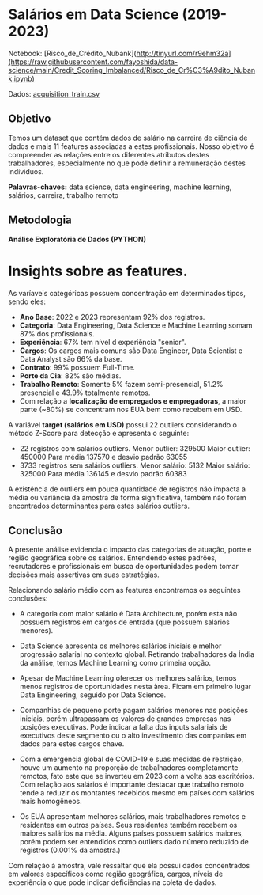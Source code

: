 # Salários em Data Science (2019-2023)

Notebook: [Risco_de_Crédito_Nubank](http://tinyurl.com/r9ehm32a](https://raw.githubusercontent.com/fayoshida/data-science/main/Credit_Scoring_Imbalanced/Risco_de_Cr%C3%A9dito_Nubank.ipynb)

Dados: [acquisition_train.csv](http://dl.dropboxusercontent.com/s/xn2a4kzf0zer0xu/acquisition_train.csv?dl=0)

## Objetivo
Temos um dataset que contém dados de salário na carreira de ciência de dados e mais 11 features associadas a estes profissionais. Nosso objetivo é compreender as relações entre os diferentes atributos destes trabalhadores, especialmente no que pode definir a remuneração destes indíviduos.

**Palavras-chaves:** data science, data engineering, machine learning, salários, carreira, trabalho remoto

## Metodologia
**Análise Exploratória de Dados (PYTHON)**

# Insights sobre as features.

As varíaveis categóricas possuem concentração em determinados tipos, sendo eles:

- **Ano Base**: 2022 e 2023 representam 92% dos registros.<br>
- **Categoria**: Data Engineering, Data Science e Machine Learning somam 87% dos profissionais.<br>
- **Experiência**: 67% tem nível d experiência "senior".<br>
- **Cargos**: Os cargos mais comuns são Data Engineer, Data Scientist e Data Analyst são 66% da base.<br>
- **Contrato**: 99% possuem Full-Time.<br>
- **Porte da Cia**: 82% são médias.<br>
- **Trabalho Remoto**: Somente 5% fazem semi-presencial, 51.2% presencial e 43.9% totalmente remotos.<br>
- Com relação a **localização de empregados e empregadoras**, a maior parte (~80%) se concentram nos EUA bem como recebem em USD.<br>

A variável **target (salários em USD)** possui 22 outliers considerando o método Z-Score para detecção e apresenta o seguinte:<br>

- 22 registros com salários outliers. Menor outlier: 329500 Maior outlier: 450000 Para média 137570 e desvio padrão 63055<br>
- 3733 registros sem salários outliers. Menor salário: 5132 Maior salário: 325000 Para média 136145 e desvio padrão 60383<br>

A existência de outliers em pouca quantidade de registros não impacta a média ou variância da amostra de forma significativa, também não foram encontrados determinantes para estes salários outliers.<br>

## Conclusão
A presente análise evidencia o impacto das categorias de atuação, porte e região geográfica sobre os salários. Entendendo estes padrões, recrutadores e profissionais em busca de oportunidades podem tomar decisões mais assertivas em suas estratégias.<br>

Relacionando salário médio com as features encontramos os seguintes conclusões:

- A categoria com maior salário é Data Architecture, porém esta não possuem registros em cargos de entrada (que possuem salários menores).<br>

- Data Science apresenta os melhores salários iniciais e melhor progressão salarial no contexto global. Retirando trabalhadores da Índia da análise, temos Machine Learning como primeira opção.<br>

- Apesar de Machine Learning oferecer os melhores salários, temos menos registros de oportunidades nesta àrea. Ficam em primeiro lugar Data Engineering, seguido por Data Science.<br>

- Companhias de pequeno porte pagam salários menores nas posições iniciais, porém ultrapassam os valores de grandes empresas nas posições executivas. Pode indicar a falta dos inputs salariais de executivos deste segmento ou o alto investimento das companias em dados para estes cargos chave.<br>

- Com a emergência global de COVID-19 e suas medidas de restrição, houve um aumento na proporção de trabalhadores completamente remotos, fato este que se inverteu em 2023 com a volta aos escritórios. Com relação aos salários é importante destacar que trabalho remoto tende a reduzir os montantes recebidos mesmo em países com salários mais homogêneos.<br>

- Os EUA apresentam melhores salários, mais trabalhadores remotos e residentes em outros países. Seus residentes também recebem os maiores salários na média. Alguns países possuem salários maiores, porém podem ser entendidos como outliers dado número reduzido de registros (0.001% da amostra.)<br>



Com relação à amostra, vale ressaltar que ela possui dados concentrados em valores específicos como região geográfica, cargos, níveis de experiência o que pode indicar deficiências na coleta de dados.<br>
